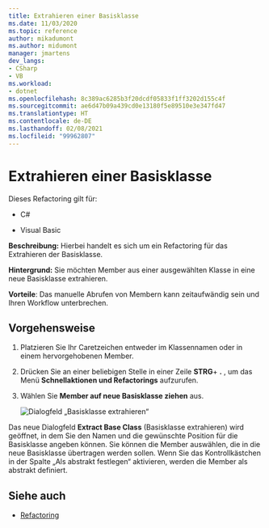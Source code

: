```yaml
---
title: Extrahieren einer Basisklasse
ms.date: 11/03/2020
ms.topic: reference
author: mikadumont
ms.author: midumont
manager: jmartens
dev_langs:
- CSharp
- VB
ms.workload:
- dotnet
ms.openlocfilehash: 8c389ac6285b3f20dcdf05833f1ff3202d155c4f
ms.sourcegitcommit: ae6d47b09a439cd0e13180f5e89510e3e347fd47
ms.translationtype: HT
ms.contentlocale: de-DE
ms.lasthandoff: 02/08/2021
ms.locfileid: "99962807"
---
```

# <a name="extract-base-class"></a>Extrahieren einer Basisklasse

Dieses Refactoring gilt für:

- C#

- Visual Basic

**Beschreibung:** Hierbei handelt es sich um ein Refactoring für das Extrahieren der Basisklasse.

**Hintergrund:** Sie möchten Member aus einer ausgewählten Klasse in eine neue Basisklasse extrahieren.

**Vorteile**: Das manuelle Abrufen von Membern kann zeitaufwändig sein und Ihren Workflow unterbrechen. 

## <a name="how-to"></a>Vorgehensweise

1. Platzieren Sie Ihr Caretzeichen entweder im Klassennamen oder in einem hervorgehobenen Member.

2. Drücken Sie an einer beliebigen Stelle in einer Zeile **STRG**+ **.** , um das Menü **Schnellaktionen und Refactorings** aufzurufen.

3. Wählen Sie **Member auf neue Basisklasse ziehen** aus.

    ![Dialogfeld „Basisklasse extrahieren“](media/extract-base-class.png)

Das neue Dialogfeld **Extract Base Class** (Basisklasse extrahieren) wird geöffnet, in dem Sie den Namen und die gewünschte Position für die Basisklasse angeben können. Sie können die Member auswählen, die in die neue Basisklasse übertragen werden sollen. Wenn Sie das Kontrollkästchen in der Spalte „Als abstrakt festlegen“ aktivieren, werden die Member als abstrakt definiert.

## <a name="see-also"></a>Siehe auch

- [Refactoring](../refactoring-in-visual-studio.md)
